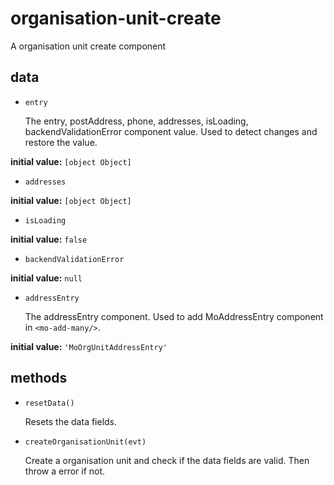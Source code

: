 # organisation-unit-create 

A organisation unit create component 

## data 

- `entry` 

  The entry, postAddress, phone, addresses, isLoading, backendValidationError component value.
  Used to detect changes and restore the value. 

**initial value:** `[object Object]` 

- `addresses` 

**initial value:** `[object Object]` 

- `isLoading` 

**initial value:** `false` 

- `backendValidationError` 

**initial value:** `null` 

- `addressEntry` 

  The addressEntry component.
  Used to add MoAddressEntry component in `<mo-add-many/>`. 

**initial value:** `'MoOrgUnitAddressEntry'` 

## methods 

- `resetData()` 

  Resets the data fields. 

- `createOrganisationUnit(evt)` 

  Create a organisation unit and check if the data fields are valid.
  Then throw a error if not. 

